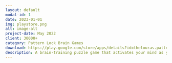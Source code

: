 ```yaml
---
layout: default
modal-id: 1
date: 2023-01-01
img: playstore.png
alt: image-alt
project-date: May 2022
client: 30000+  
category: Pattern Lock Brain Games
download: https://play.google.com/store/apps/details?id=thelouras.pattern.game
description: A brain-training puzzle game that activates your mind as you play. When you've got a spare moment, on your daily commute, or before going to bed, why not experience what it feels like to activate your mind?
---
```



